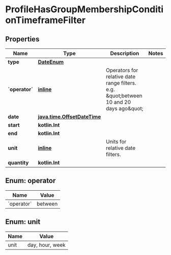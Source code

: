 
# ProfileHasGroupMembershipConditionTimeframeFilter

## Properties
| Name | Type | Description | Notes |
| ------------ | ------------- | ------------- | ------------- |
| **type** | [**DateEnum**](DateEnum.md) |  |  |
| **&#x60;operator&#x60;** | [**inline**](#&#x60;Operator&#x60;) | Operators for relative date range filters.  e.g. \&quot;between 10 and 20 days ago\&quot; |  |
| **date** | [**java.time.OffsetDateTime**](java.time.OffsetDateTime.md) |  |  |
| **start** | **kotlin.Int** |  |  |
| **end** | **kotlin.Int** |  |  |
| **unit** | [**inline**](#Unit) | Units for relative date filters. |  |
| **quantity** | **kotlin.Int** |  |  |


<a id="`Operator`"></a>
## Enum: operator
| Name | Value |
| ---- | ----- |
| &#x60;operator&#x60; | between |


<a id="Unit"></a>
## Enum: unit
| Name | Value |
| ---- | ----- |
| unit | day, hour, week |



